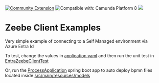 [![Community Extension](https://img.shields.io/badge/Community%20Extension-An%20open%20source%20community%20maintained%20project-FF4700)](https://github.com/camunda-community-hub/community)
![Compatible with: Camunda Platform 8](https://img.shields.io/badge/Compatible%20with-Camunda%20Platform%208-0072Ce)
[![](https://img.shields.io/badge/Lifecycle-Incubating-blue)](https://github.com/Camunda-Community-Hub/community/blob/main/extension-lifecycle.md#incubating-)

# Zeebe Client Examples

Very simple example of connecting to a Self Managed environment via Azure Entra Id

To test, change the values in [application.yaml](src/main/resources/application.entra.yaml) and then run the unit test in [EntraZeebeClientTest](src/test/java/org/example/camunda/process/solution/EntraZeebeClientTest.java)

Or, run the [ProcessApplication](src/main/java/org/example/camunda/process/solution/ProcessApplication.java) spring boot app to auto deploy bpmn files located inside [src/main/resources/models](src/main/resources/models)



